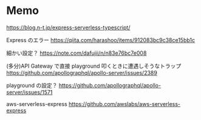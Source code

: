 # Memo

https://blog.n-t.jp/express-serverless-typescript/

Express のエラー
https://qiita.com/harashoo/items/912083bc9c38ce15bb1c

細かい設定？
https://note.com/dafujii/n/n83e76bc7e008

(多分)API Gateway で直接 playground 叩くときに遭遇しそうなトラップ
https://github.com/apollographql/apollo-server/issues/2389

playground の設定？
https://github.com/apollographql/apollo-server/issues/1571

aws-serverless-express
https://github.com/awslabs/aws-serverless-express
